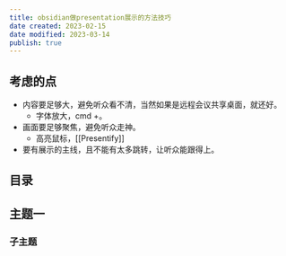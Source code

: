 ```yaml
---
title: obsidian做presentation展示的方法技巧
date created: 2023-02-15
date modified: 2023-03-14
publish: true
---
```


## 考虑的点

- 内容要足够大，避免听众看不清，当然如果是远程会议共享桌面，就还好。
	- 字体放大，cmd +。
- 画面要足够聚焦，避免听众走神。
	- 高亮鼠标，[[Presentify]]
- 要有展示的主线，且不能有太多跳转，让听众能跟得上。

## 目录

## 主题一

### 子主题